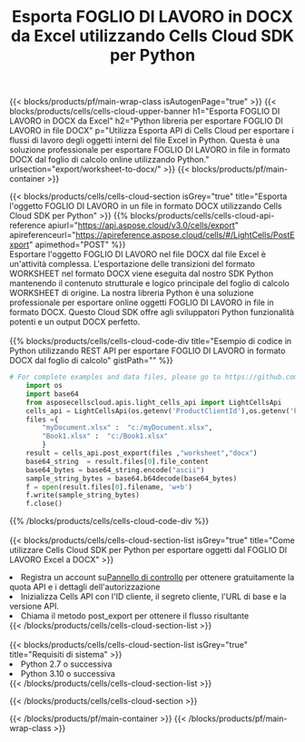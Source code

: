 ﻿---
title:  Esporta FOGLIO DI LAVORO in DOCX da Excel utilizzando Cells Cloud SDK per Python
description:  Aspose.Cells Cloud REST API supporta l'esportazione di file in formato {0} in {1} utilizzando {2}.
---
{{< blocks/products/pf/main-wrap-class isAutogenPage="true" >}}
{{< blocks/products/cells/cells-cloud-upper-banner h1="Esporta FOGLIO DI LAVORO in DOCX da Excel" h2="Python libreria per esportare FOGLIO DI LAVORO in file DOCX" p="Utilizza Esporta API di Cells Cloud per esportare i flussi di lavoro degli oggetti interni del file Excel in Python. Questa è una soluzione professionale per esportare FOGLIO DI LAVORO in file in formato DOCX dal foglio di calcolo online utilizzando Python." urlsection="export/worksheet-to-docx/" >}}
{{< blocks/products/pf/main-container >}}

{{< blocks/products/cells/cells-cloud-section isGrey="true" title="Esporta l\'oggetto FOGLIO DI LAVORO in un file in formato DOCX utilizzando Cells Cloud SDK per Python" >}}
{{% blocks/products/cells/cells-cloud-api-reference apiurl="https://api.aspose.cloud/v3.0/cells/export" apireferenceurl="https://apireference.aspose.cloud/cells/#/LightCells/PostExport" apimethod="POST" %}}
<br/>
Esportare l'oggetto FOGLIO DI LAVORO nel file DOCX dal file Excel è un'attività complessa. L'esportazione delle transizioni del formato WORKSHEET nel formato DOCX viene eseguita dal nostro SDK Python mantenendo il contenuto strutturale e logico principale del foglio di calcolo WORKSHEET di origine. La nostra libreria Python è una soluzione professionale per esportare online oggetti FOGLIO DI LAVORO in file in formato DOCX. Questo Cloud SDK offre agli sviluppatori Python funzionalità potenti e un output DOCX perfetto.
<br/>
<br/>
{{% blocks/products/cells/cells-cloud-code-div title="Esempio di codice in Python utilizzando REST API per esportare FOGLIO DI LAVORO in formato DOCX dal foglio di calcolo" gistPath="" %}}
  
```python
# For complete examples and data files, please go to https://github.com/aspose-cells-cloud/aspose-cells-cloud-python/
    import os
    import base64
    from asposecellscloud.apis.light_cells_api import LightCellsApi
    cells_api = LightCellsApi(os.getenv('ProductClientId'),os.getenv('ProductClientSecret'))
    files ={ 
        "myDocument.xlsx" :  "c:/myDocument.xlsx",
        "Book1.xlsx" :  "c:/Book1.xlsx" 
        }
    result = cells_api.post_export(files ,"worksheet","docx")
    base64_string  = result.files[0].file_content
    base64_bytes = base64_string.encode("ascii")
    sample_string_bytes = base64.b64decode(base64_bytes)
    f = open(result.files[0].filename, 'w+b')
    f.write(sample_string_bytes)
    f.close()    
```
   
{{% /blocks/products/cells/cells-cloud-code-div %}}
<br/>
<br/>
{{< blocks/products/cells/cells-cloud-section-list isGrey="true" title="Come utilizzare Cells Cloud SDK per Python per esportare oggetti dal FOGLIO DI LAVORO Excel a DOCX" >}}
<li> Registra un account su<a href="https://dashboard.aspose.cloud/">Pannello di controllo</a> per ottenere gratuitamente la quota API e i dettagli dell'autorizzazione</li>
<li>Inizializza Cells API con l'ID cliente, il segreto cliente, l'URL di base e la versione API.</li>
<li>Chiama il metodo post_export per ottenere il flusso risultante</li>
{{< /blocks/products/cells/cells-cloud-section-list >}}
<br/>
<br/>
{{< blocks/products/cells/cells-cloud-section-list isGrey="true" title="Requisiti di sistema" >}}
<li>Python 2.7 o successiva</li>
<li>Python 3.10 o successiva</li>
{{< /blocks/products/cells/cells-cloud-section-list >}}

{{< /blocks/products/cells/cells-cloud-section >}}

{{< /blocks/products/pf/main-container >}}
{{< /blocks/products/pf/main-wrap-class >}}
